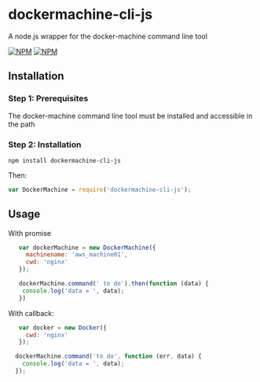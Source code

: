 # dockermachine-cli-js
A node.js wrapper for the docker-machine command line tool

[![NPM](https://nodei.co/npm/dockermachine-cli-js.png?downloads=true&downloadRank=true)](https://nodei.co/npm/dockermachine-cli-js/)
[![NPM](https://nodei.co/npm-dl/dockermachine-cli-js.png?months=6&height=3)](https://nodei.co/npm/dockermachine-cli-js/)

## Installation

### Step 1: Prerequisites

The docker-machine command line tool must be installed and accessible in the path

### Step 2: Installation
    
    npm install dockermachine-cli-js
    
Then:

```js
var DockerMachine = require('dockermachine-cli-js');
```

## Usage

With promise

```js
   var dockerMachine = new DockerMachine({
     machinename: 'aws_machine01',
     cwd: 'nginx'
   });

   dockerMachine.command(' to do').then(function (data) {
    console.log('data = ', data);
   })


```

With callback:

```js
   var docker = new Docker({
     cwd: 'nginx'
   });

  dockerMachine.command('to do', function (err, data) {
    console.log('data = ', data);
  });



```

